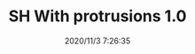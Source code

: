﻿---
layout: post 
title: SH With protrusions 1.0
tags: 
categories: housing-terminal
overview: 
series: SH
part_number: 2-100-03
thumb_img: static/202011/483-thumb-20201103152751.jpg
small_img: static/202011/483-20201103152751.jpg
date: 2020/11/3 7:26:35
---



